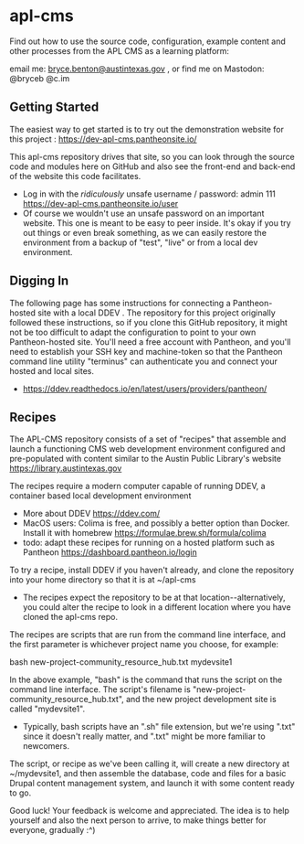 # apl-cms

Find out how to use the source code, configuration, example content and other processes from the APL CMS as a learning platform:

email me: bryce.benton@austintexas.gov , or find me on Mastodon: @bryceb @c.im

## Getting Started ##
The easiest way to get started is to try out the demonstration website for this project : https://dev-apl-cms.pantheonsite.io/

This apl-cms repository drives that site, so you can look through the source code and modules here on GitHub and also see the front-end and back-end of the website this code facilitates. 
* Log in with the _ridiculously_ unsafe username / password: admin 111 https://dev-apl-cms.pantheonsite.io/user
* Of course we wouldn't use an unsafe password on an important website. This one is meant to be easy to peer inside. It's okay if you try out things or even break something, as we can easily restore the environment from a backup of "test", "live" or from a local dev environment. 

## Digging In ##

The following page has some instructions for connecting a Pantheon-hosted site with a local DDEV . The repository for this project originally followed these instructions, so if you clone this GitHub repository, it might not be too difficult to adapt the configuration to point to your own Pantheon-hosted site. You'll need a free account with Pantheon, and you'll need to establish your SSH key and machine-token so that the Pantheon command line utility "terminus" can authenticate you and connect your hosted and local sites.
* https://ddev.readthedocs.io/en/latest/users/providers/pantheon/

## Recipes ##

The APL-CMS repository consists of a set of "recipes" that assemble and launch a functioning CMS web development environment configured and pre-populated with content similar to the Austin Public Library's website https://library.austintexas.gov

The recipes require a modern computer capable of running DDEV, a container based local development environment
* More about DDEV https://ddev.com/
* MacOS users: Colima is free, and possibly a better option than Docker. Install it with homebrew https://formulae.brew.sh/formula/colima
* todo: adapt these recipes for running on a hosted platform such as Pantheon https://dashboard.pantheon.io/login

To try a recipe, install DDEV if you haven't already, and clone the repository into your home directory so that it is at ~/apl-cms
* The recipes expect the repository to be at that location--alternatively, you could alter the recipe to look in a different location where you have cloned the apl-cms repo.

The recipes are scripts that are run from the command line interface, and the first parameter is whichever project name you choose, for example:

bash new-project-community_resource_hub.txt mydevsite1

In the above example, "bash" is the command that runs the script on the command line interface. 
The script's filename is "new-project-community_resource_hub.txt", and the new project development site is called "mydevsite1". 
* Typically, bash scripts have an ".sh" file extension, but we're using ".txt" since it doesn't really matter, and ".txt" might be more familiar to newcomers.

The script, or recipe as we've been calling it, will create a new directory at ~/mydevsite1, and then assemble the database, code and files for a basic Drupal content management system, and launch it with some content ready to go.

Good luck! Your feedback is welcome and appreciated. The idea is to help yourself and also the next person to arrive, to make things better for everyone, gradually :^) 

